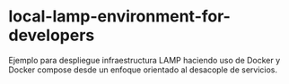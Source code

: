 # local-lamp-environment-for-developers
Ejemplo para despliegue infraestructura LAMP haciendo uso de Docker y Docker compose desde un enfoque orientado al desacople de servicios.
